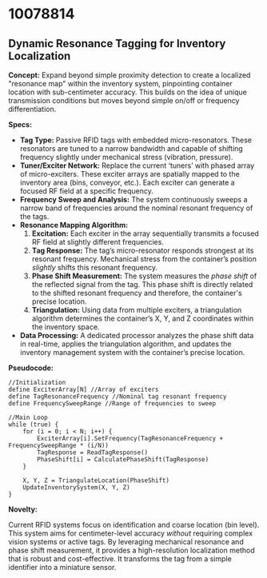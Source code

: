 # 10078814

## Dynamic Resonance Tagging for Inventory Localization

**Concept:** Expand beyond simple proximity detection to create a localized "resonance map" within the inventory system, pinpointing container location with sub-centimeter accuracy. This builds on the idea of unique transmission conditions but moves beyond simple on/off or frequency differentiation.

**Specs:**

*   **Tag Type:** Passive RFID tags with embedded micro-resonators. These resonators are tuned to a narrow bandwidth and capable of shifting frequency slightly under mechanical stress (vibration, pressure).
*   **Tuner/Exciter Network:** Replace the current ‘tuners’ with phased array of micro-exciters. These exciter arrays are spatially mapped to the inventory area (bins, conveyor, etc.). Each exciter can generate a focused RF field at a specific frequency.
*   **Frequency Sweep and Analysis:** The system continuously sweeps a narrow band of frequencies around the nominal resonant frequency of the tags.
*   **Resonance Mapping Algorithm:**
    1.  **Excitation:** Each exciter in the array sequentially transmits a focused RF field at slightly different frequencies.
    2.  **Tag Response:** The tag’s micro-resonator responds strongest at its resonant frequency. Mechanical stress from the container’s position *slightly* shifts this resonant frequency.
    3.  **Phase Shift Measurement:** The system measures the *phase shift* of the reflected signal from the tag. This phase shift is directly related to the shifted resonant frequency and therefore, the container's precise location.
    4.  **Triangulation:** Using data from multiple exciters, a triangulation algorithm determines the container’s X, Y, and Z coordinates within the inventory space.
*   **Data Processing:** A dedicated processor analyzes the phase shift data in real-time, applies the triangulation algorithm, and updates the inventory management system with the container’s precise location.

**Pseudocode:**

```
//Initialization
define ExciterArray[N] //Array of exciters
define TagResonanceFrequency //Nominal tag resonant frequency
define FrequencySweepRange //Range of frequencies to sweep

//Main Loop
while (true) {
    for (i = 0; i < N; i++) {
        ExciterArray[i].SetFrequency(TagResonanceFrequency + FrequencySweepRange * (i/N))
        TagResponse = ReadTagResponse()
        PhaseShift[i] = CalculatePhaseShift(TagResponse)
    }

    X, Y, Z = TriangulateLocation(PhaseShift)
    UpdateInventorySystem(X, Y, Z)
}
```

**Novelty:**

Current RFID systems focus on identification and coarse location (bin level). This system aims for centimeter-level accuracy *without* requiring complex vision systems or active tags. By leveraging mechanical resonance and phase shift measurement, it provides a high-resolution localization method that is robust and cost-effective. It transforms the tag from a simple identifier into a miniature sensor.